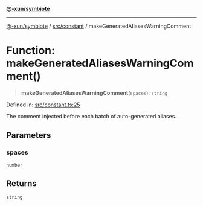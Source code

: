 [**@-xun/symbiote**](../../../README.md)

***

[@-xun/symbiote](../../../README.md) / [src/constant](../README.md) / makeGeneratedAliasesWarningComment

# Function: makeGeneratedAliasesWarningComment()

> **makeGeneratedAliasesWarningComment**(`spaces`): `string`

Defined in: [src/constant.ts:25](https://github.com/Xunnamius/symbiote/blob/450f56aebb4b9ee6be666259169f3898916253ca/src/constant.ts#L25)

The comment injected before each batch of auto-generated aliases.

## Parameters

### spaces

`number`

## Returns

`string`
